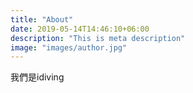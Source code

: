 ```yaml
---
title: "About"
date: 2019-05-14T14:46:10+06:00
description: "This is meta description"
image: "images/author.jpg"
---
```

我們是idiving
